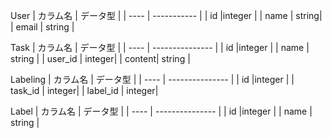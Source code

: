 User
| カラム名  | データ型  |
| ---- | ----------- | 
| id    |integer | 
| name   | string| 
| email  | string | 

Task
| カラム名   | データ型  |
| ---- | --------------- | 
| id    |integer | 
| name  | string |
| user_id   | integer| 
| content| string | 

Labeling
| カラム名   | データ型  |
| ---- | --------------- | 
| id    |integer | 
| task_id   | integer| 
| label_id   | integer| 


Label
| カラム名   | データ型  |
| ---- | --------------- | 
| id    |integer | 
| name | string | 
